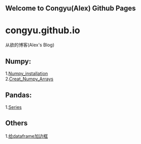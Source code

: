 ## Welcome to Congyu(Alex) Github Pages

congyu.github.io
===========================


从欲的博客(Alex's Blog)


Numpy:
-----------------------------
1.[Numpy_installation](https://github.com/CongyuAlexXu/congyu.github.io/blob/master/Numpy/1.Installation_numpy.md)  
2.[Creat_Numpy_Arrays](https://github.com/CongyuAlexXu/congyu.github.io/blob/master/Numpy/1.Installation_numpy.md)  


Pandas:
------------------------------
1.[Series](https://github.com/CongyuAlexXu/blog/blob/master/Pandas/Series.md)



Others
------------------------------
1.[给dataframe加边框](https://github.com/CongyuAlexXu/blog/blob/master/Others/dataframeAddBorder)

